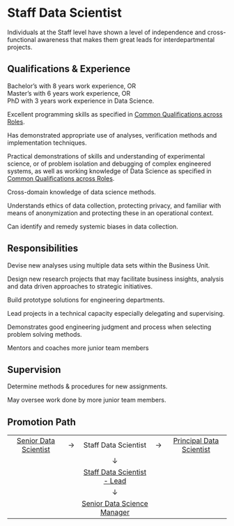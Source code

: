 # Staff Data Scientist

Individuals at the Staff level have shown a level of independence and cross-functional awareness
that makes them great leads for interdepartmental projects.

## Qualifications & Experience

Bachelor’s with 8 years work experience, OR  
Master’s with 6 years work experience, OR  
PhD with 3 years work experience in Data Science.

Excellent programming skills as specified in [Common Qualifications across Roles](../common-qualifications.md).

Has demonstrated appropriate use of analyses, verification methods and implementation techniques.

Practical demonstrations of skills and understanding of experimental science, or of problem isolation and
debugging of complex engineered systems, as well as working knowledge of Data Science as specified in  [Common Qualifications across Roles](../common-qualifications.md).

Cross-domain knowledge of data science methods.

Understands ethics of data collection, protecting privacy, and familiar with means of anonymization and protecting these in an operational context.

Can identify and remedy systemic biases in data collection.


## Responsibilities

Devise new analyses using multiple data sets within the Business Unit.

Design new research projects that may facilitate business insights, analysis and data driven approaches to strategic initiatives.

Build prototype solutions for engineering departments.

Lead projects in a technical capacity especially delegating and supervising.

Demonstrates good engineering judgment and process when selecting problem solving methods.

Mentors and coaches more junior team members

## Supervision

Determine methods & procedures for new assignments.

May oversee work done by more junior team members.

## Promotion Path

|  |  |   |  |  |
|  :---:  |  :---: |  :---: |  :---: |  :---: |
| [Senior Data Scientist](../senior-data-scientist/README.md) | → | Staff Data Scientist | → | [Principal Data Scientist](../principal-data-scientist/README.md) |
|  |  | ↓ |  |  |
|  |  | [Staff Data Scientist - Lead](../lead-manager/README.md) |  |  |
|  |  | ↓ |  |  |
|  |  | [Senior Data Science Manager](../lead-manager/README.md) |  |  |
